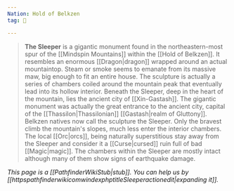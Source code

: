 ```yaml
---
Nation: Hold of Belkzen
tag: 🌃

---
```


> **The Sleeper** is a gigantic monument found in the northeastern-most spur of the [[Mindspin Mountains]] within the [[Hold of Belkzen]]. It resembles an enormous [[Dragon|dragon]] wrapped around an actual mountaintop. Steam or smoke seems to emanate from its massive maw, big enough to fit an entire house.
> The sculpture is actually a series of chambers coiled around the mountain peak that eventually lead into its hollow interior. Beneath the Sleeper, deep in the heart of the mountain, lies the ancient city of [[Xin-Gastash]]. The gigantic monument was actually the great entrance to the ancient city, capital of the [[Thassilon|Thassilonian]] [[Gastash|realm of Gluttony]]. Belkzen natives now call the sculpture the Sleeper. Only the bravest climb the mountain's slopes, much less enter the interior chambers. The local [[Orc|orcs]], being naturally superstitious stay away from the Sleeper and consider it a [[Curse|cursed]] ruin full of bad [[Magic|magic]]. The chambers within the Sleeper are mostly intact although many of them show signs of earthquake damage.



*This page is a [[PathfinderWikiStub|stub]]. You can help us by [[httpspathfinderwikicomwindexphptitleSleeperactionedit|expanding it]].*









